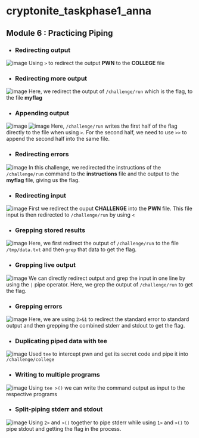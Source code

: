 # cryptonite_taskphase1_anna
## Module 6 : Practicing Piping

- ### Redirecting output
![image](https://github.com/user-attachments/assets/6f13fac0-a217-48cd-8e27-4710f7b7312d)
Using `>` to redirect the output **PWN** to the **COLLEGE** file

- ### Redirecting more output
![image](https://github.com/user-attachments/assets/6650a0c5-b550-4151-8cbd-5736e40b985d)
Here, we redirect the output of `/challenge/run` which is the flag, to the file **myflag**

- ### Appending output
![image](https://github.com/user-attachments/assets/e4638333-e19f-442b-a058-c93dd36e825f)
![image](https://github.com/user-attachments/assets/fbfd5395-6ec2-4bbe-a157-da03fdaaae3d)
Here, `/challenge/run` writes the first half of the flag directly to the file when using `>`. For the second half, we need to use `>>` to append the second half into the same file.

- ### Redirecting errors
![image](https://github.com/user-attachments/assets/97fbcbee-b675-42e3-9452-f171224a1b63)
In this challenge, we redirected the instructions of the `/challenge/run` command to the **instructions** file and the output to the **myflag** file, giving us the flag.

- ### Redirecting input
![image](https://github.com/user-attachments/assets/8013893d-5668-40cd-9725-3291ad9ac07f)
First we redirect the ouput **CHALLENGE** into the **PWN** file. This file input is then redirected to `/challenge/run` by using `<`

- ### Grepping stored results
![image](https://github.com/user-attachments/assets/ee8b93be-609e-4458-8c0b-2a7d2b9360a7)
Here, we first redirect the output of `/challenge/run` to the file `/tmp/data.txt` and then `grep` that data to get the flag.

- ### Grepping live output
![image](https://github.com/user-attachments/assets/e8439aac-12e0-4038-b04e-74f2d9288d64)
We can directly redirect output and grep the input in one line by using the `|` pipe operator. Here, we grep the output of `/challenge/run` to get the flag.

- ### Grepping errors
![image](https://github.com/user-attachments/assets/1b6fb6ba-c391-4ad4-8f16-101726ae6a4d)
Here, we are using `2>&1` to redirect the standard error to standard output and then grepping the combined stderr and stdout to get the flag.

- ### Duplicating piped data with tee
![image](https://github.com/user-attachments/assets/cf734f88-10ef-4cd5-9a6f-c10ed651e0af)
Used `tee` to intercept pwn and get its secret code and pipe it into `/challenge/college`

- ### Writing to multiple programs
![image](https://github.com/user-attachments/assets/7dbcadf6-6e53-4be7-a4df-4514fb4e5816)
Using `tee >()` we can write the command output as input to the respective programs

- ### Split-piping stderr and stdout
![image](https://github.com/user-attachments/assets/a9e6fe69-695b-44c5-9788-c346db013baf)
Using `2>` and `>()` together to pipe stderr while using `1>` and `>()` to pipe stdout and getting the flag in the process.
